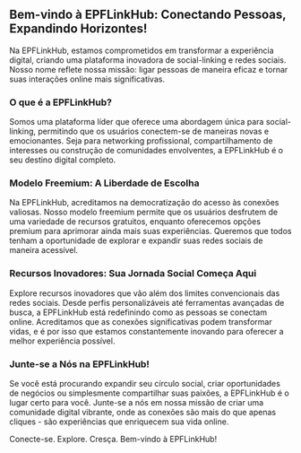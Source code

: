 <h2> Bem-vindo à EPFLinkHub: Conectando Pessoas, Expandindo Horizontes! </h2>

<p> Na EPFLinkHub, estamos comprometidos em transformar a experiência digital, criando uma plataforma inovadora de social-linking e redes sociais. Nosso nome reflete nossa missão: ligar pessoas de maneira eficaz e tornar suas interações online mais significativas. </p>

<h3> O que é a EPFLinkHub? </h3>

<p> Somos uma plataforma líder que oferece uma abordagem única para social-linking, permitindo que os usuários conectem-se de maneiras novas e emocionantes. Seja para networking profissional, compartilhamento de interesses ou construção de comunidades envolventes, a EPFLinkHub é o seu destino digital completo. </p>

<h3> Modelo Freemium: A Liberdade de Escolha </h3>

<p> Na EPFLinkHub, acreditamos na democratização do acesso às conexões valiosas. Nosso modelo freemium permite que os usuários desfrutem de uma variedade de recursos gratuitos, enquanto oferecemos opções premium para aprimorar ainda mais suas experiências. Queremos que todos tenham a oportunidade de explorar e expandir suas redes sociais de maneira acessível. </p>

<h3> Recursos Inovadores: Sua Jornada Social Começa Aqui </h3>

<p> Explore recursos inovadores que vão além dos limites convencionais das redes sociais. Desde perfis personalizáveis até ferramentas avançadas de busca, a EPFLinkHub está redefinindo como as pessoas se conectam online. Acreditamos que as conexões significativas podem transformar vidas, e é por isso que estamos constantemente inovando para oferecer a melhor experiência possível. </p>

<h3> Junte-se a Nós na EPFLinkHub! </h3>

<p> Se você está procurando expandir seu círculo social, criar oportunidades de negócios ou simplesmente compartilhar suas paixões, a EPFLinkHub é o lugar certo para você. Junte-se a nós em nossa missão de criar uma comunidade digital vibrante, onde as conexões são mais do que apenas cliques - são experiências que enriquecem sua vida online. </p>

<p> Conecte-se. Explore. Cresça. Bem-vindo à EPFLinkHub! </p>